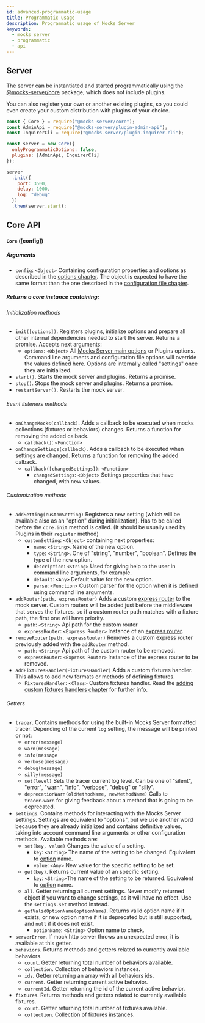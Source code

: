 ```yaml
---
id: advanced-programmatic-usage
title: Programmatic usage
description: Programmatic usage of Mocks Server
keywords:
  - mocks server
  - programmatic
  - api
---
```


## Server

The server can be instantiated and started programmatically using the [@mocks-server/core](https://www.npmjs.com/package/@mocks-server/core) package, which does not include plugins.

You can also register your own or another existing plugins, so you could even create your custom distribution with plugins of your choice.

```javascript
const { Core } = require("@mocks-server/core");
const AdminApi = require("@mocks-server/plugin-admin-api");
const InquirerCli = require("@mocks-server/plugin-inquirer-cli");

const server = new Core({
  onlyProgrammaticOptions: false,
  plugins: [AdminApi, InquirerCli]
});

server
  .init({
    port: 3500,
    delay: 1000,
    log: "debug"
  })
  .then(server.start);
```

## Core API

#### `Core` (\[config\])

##### Arguments

* `config`: `<Object>` Containing configuration properties and options as described in the [options chapter](configuration-options.md). The object is expected to have the same format than the one described in the [configuration file chapter](configuration-file.md).

##### Returns a core instance containing:

###### Initialization methods

* `init([options])`. Registers plugins, initialize options and prepare all other internal dependencies needed to start the server. Returns a promise. Accepts next arguments:
  * `options`: `<Object>` All [Mocks Server main options](configuration-options.md#main-options) or Plugins options. Command line arguments and configuration file options will override the values defined here. Options are internally called "settings" once they are initialized.
* `start()`. Starts the mock server and plugins. Returns a promise.
* `stop()`. Stops the mock server and plugins. Returns a promise.
* `restartServer()`. Restarts the mock server.

###### Event listeners methods

* `onChangeMocks(callback)`. Adds a callback to be executed when mocks collections (fixtures or behaviors) changes. Returns a function for removing the added calback.
  * `callback()`: `<Function>`
* `onChangeSettings(callback)`. Adds a callback to be executed when settings are changed. Returns a function for removing the added calback.
  * `callback([changedSettings])`: `<Function>`
    * `changedSettings`: `<Object>` Settings properties that have changed, with new values.

###### Customization methods

* `addSetting(customSetting)` Registers a new setting (which will be available also as an "option" during initialization). Has to be called before the `core.init` method is called. (It should be usually used by Plugins in their `register` method)
  * `customSetting`: `<Object>` containing next properties:
    * `name`: `<String>`. Name of the new option.
    * `type`: `<String>`. One of "string", "number", "boolean". Defines the type of the new option.
    * `description`: `<String>` Used for giving help to the user in command line arguments, for example.
    * `default`: `<Any>` Default value for the new option.
    * `parse`: `<Function>` Custom parser for the option when it is defined using command line arguments.
* `addRouter(path, expressRouter)` Adds a custom [express router](https://expressjs.com/es/guide/routing.html) to the mock server. Custom routers will be added just before the middleware that serves the fixtures, so if a custom router path matches with a fixture path, the first one will have priority.
    * `path`: `<String>` Api path for the custom router
    * `expressRouter`: `<Express Router>` Instance of an [express router](https://expressjs.com/es/guide/routing.html).
* `removeRouter(path, expressRouter)` Removes a custom express router previously added with the `addRouter` method.
    * `path`: `<String>` Api path of the custom router to be removed.
    * `expressRouter`: `<Express Router>` Instance of the express router to be removed.
* `addFixturesHandler(FixturesHandler)` Adds a custom fixtures handler. This allows to add new formats or methods of defining fixtures.
    * `FixturesHandler`: `<Class>` Custom fixtures handler. Read the [adding custom fixtures handlers chapter](advanced-custom-fixtures-handlers) for further info.

###### Getters

* `tracer`. Contains methods for using the built-in Mocks Server formatted tracer. Depending of the current `log` setting, the message will be printed or not:
  * `error(message)`
  * `warn(message)`
  * `info(message`
  * `verbose(message)`
  * `debug(message)`
  * `silly(message)`
  * `set(level)` Sets the tracer current log level. Can be one of "silent", "error", "warn", "info", "verbose", "debug" or "silly".
  * `deprecationWarn(oldMethodName, newMethodName)` Calls to `tracer.warn` for giving feedback about a method that is going to be deprecated.
* `settings`. Contains methods for interacting with the Mocks Server settings. Settings are equivalent to "options", but we use another word because they are already initialized and contains definitive values, taking into account command line arguments or other configuration methods. Available methods are:
  * `set(key, value)` Changes the value of a setting.
    * `key`: `<String>` The name of the setting to be changed. Equivalent to [option](configuration-options.md#main-options) name.
    * `value`: `<Any>` New value for the specific setting to be set.
  * `get(key)`. Returns current value of an specific setting.
    * `key`: `<String>`The name of the setting to be returned. Equivalent to [option](configuration-options.md#main-options) name.
  * `all`. Getter returning all current settings. Never modify returned object if you want to change settings, as it will have no effect. Use the `settings.set` method instead.
  * `getValidOptionName(optionName)`. Returns valid option name if it exists, or new option name if it is deprecated but is still supported, and `null` if it does not exist.
    * `optionName`: `<String>` Option name to check.
* `serverError`. If mock http server throws an unexpected error, it is available at this getter.
* `behaviors`. Returns methods and getters related to currently available behaviors.
  * `count`. Getter returning total number of behaviors available.
  * `collection`. Collection of behaviors instances.
  * `ids`. Getter returning an array with all behaviors ids.
  * `current`. Getter returning current active behavior.
  * `currentId`. Getter returning the id of the current active behavior.
* `fixtures`. Returns methods and getters related to currently available fixtures.
  * `count`. Getter returning total number of fixtures available.
  * `collection`. Collection of fixtures instances.
